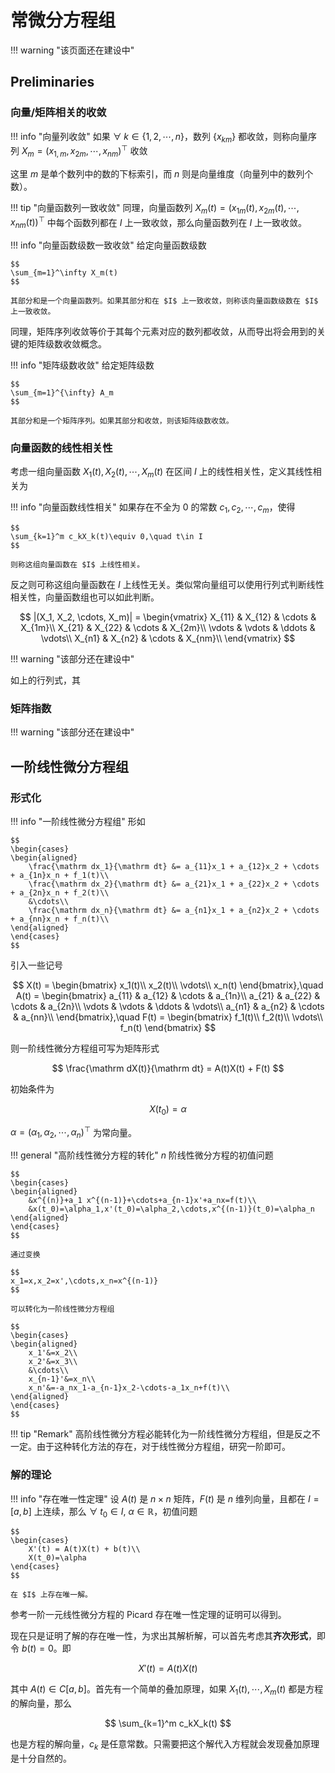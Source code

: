 <link rel="stylesheet" href="../../../../css/counter.css" />

# 常微分方程组

!!! warning "该页面还在建设中"

## Preliminaries

### 向量/矩阵相关的收敛

!!! info "向量列收敛"
    如果 $\forall \;k\in\{1, 2, \cdots, n\}$，数列 $\{x_{km}\}$ 都收敛，则称向量序列 $X_m=(x_{1,m}, x_{2m}, \cdots, x_{nm})^{\top}$ 收敛

这里 $m$ 是单个数列中的数的下标索引，而 $n$ 则是向量维度（向量列中的数列个数）。

!!! tip "向量函数列一致收敛"
    同理，向量函数列 $X_m(t)=(x_{1m}(t), x_{2m}(t), \cdots, x_{nm}(t))^{\top}$ 中每个函数列都在 $I$ 上一致收敛，那么向量函数列在 $I$ 上一致收敛。

!!! info "向量函数级数一致收敛"
    给定向量函数级数

    $$
    \sum_{m=1}^\infty X_m(t)
    $$

    其部分和是一个向量函数列。如果其部分和在 $I$ 上一致收敛，则称该向量函数级数在 $I$ 上一致收敛。

同理，矩阵序列收敛等价于其每个元素对应的数列都收敛，从而导出将会用到的关键的矩阵级数收敛概念。

!!! info "矩阵级数收敛"
    给定矩阵级数

    $$
    \sum_{m=1}^{\infty} A_m
    $$

    其部分和是一个矩阵序列。如果其部分和收敛，则该矩阵级数收敛。

### 向量函数的线性相关性

考虑一组向量函数 $X_1(t), X_2(t), \cdots, X_m(t)$ 在区间 $I$ 上的线性相关性，定义其线性相关为

!!! info "向量函数线性相关"
    如果存在不全为 $0$ 的常数 $c_1, c_2, \cdots, c_m$，使得

    $$
    \sum_{k=1}^m c_kX_k(t)\equiv 0,\quad t\in I
    $$

    则称这组向量函数在 $I$ 上线性相关。

反之则可称这组向量函数在 $I$ 上线性无关。类似常向量组可以使用行列式判断线性相关性，向量函数组也可以如此判断。

$$
|(X_1, X_2, \cdots, X_m)| = \begin{vmatrix}
X_{11} & X_{12} & \cdots & X_{1m}\\
X_{21} & X_{22} & \cdots & X_{2m}\\
\vdots & \vdots & \ddots & \vdots\\
X_{n1} & X_{n2} & \cdots & X_{nm}\\
\end{vmatrix}
$$

!!! warning "该部分还在建设中"

如上的行列式，其

### 矩阵指数

!!! warning "该部分还在建设中"

## 一阶线性微分方程组

### 形式化

!!! info "一阶线性微分方程组"
    形如

    $$
    \begin{cases}
    \begin{aligned}
        \frac{\mathrm dx_1}{\mathrm dt} &= a_{11}x_1 + a_{12}x_2 + \cdots + a_{1n}x_n + f_1(t)\\
        \frac{\mathrm dx_2}{\mathrm dt} &= a_{21}x_1 + a_{22}x_2 + \cdots + a_{2n}x_n + f_2(t)\\
        &\cdots\\
        \frac{\mathrm dx_n}{\mathrm dt} &= a_{n1}x_1 + a_{n2}x_2 + \cdots + a_{nn}x_n + f_n(t)\\
    \end{aligned}
    \end{cases}
    $$

引入一些记号

$$
X(t) = \begin{bmatrix}
x_1(t)\\
x_2(t)\\
\vdots\\
x_n(t)
\end{bmatrix},\quad
A(t) = \begin{bmatrix}
a_{11} & a_{12} & \cdots & a_{1n}\\
a_{21} & a_{22} & \cdots & a_{2n}\\
\vdots & \vdots & \ddots & \vdots\\
a_{n1} & a_{n2} & \cdots & a_{nn}\\
\end{bmatrix},\quad
F(t) = \begin{bmatrix}
f_1(t)\\
f_2(t)\\
\vdots\\
f_n(t)
\end{bmatrix}
$$

则一阶线性微分方程组可写为矩阵形式

$$
\frac{\mathrm dX(t)}{\mathrm dt} = A(t)X(t) + F(t)
$$

初始条件为

$$
X(t_0)=\alpha
$$

$\alpha=(\alpha_1,\alpha_2,\cdots,\alpha_n)^{\top}$ 为常向量。

!!! general "高阶线性微分方程的转化"
    $n$ 阶线性微分方程的初值问题

    $$
    \begin{cases}
    \begin{aligned}
        &x^{(n)}+a_1 x^{(n-1)}+\cdots+a_{n-1}x'+a_nx=f(t)\\
        &x(t_0)=\alpha_1,x'(t_0)=\alpha_2,\cdots,x^{(n-1)}(t_0)=\alpha_n
    \end{aligned}
    \end{cases}
    $$

    通过变换

    $$
    x_1=x,x_2=x',\cdots,x_n=x^{(n-1)}
    $$

    可以转化为一阶线性微分方程组

    $$
    \begin{cases}
    \begin{aligned}
        x_1'&=x_2\\
        x_2'&=x_3\\
        &\cdots\\
        x_{n-1}'&=x_n\\
        x_n'&=-a_nx_1-a_{n-1}x_2-\cdots-a_1x_n+f(t)\\
    \end{aligned}
    \end{cases}
    $$

!!! tip "Remark"
    高阶线性微分方程必能转化为一阶线性微分方程组，但是反之不一定。由于这种转化方法的存在，对于线性微分方程组，研究一阶即可。

### 解的理论

!!! info "存在唯一性定理"
    设 $A(t)$ 是 $n\times n$ 矩阵，$F(t)$ 是 $n$ 维列向量，且都在 $I=[a, b]$ 上连续，那么 $\forall \; t_0\in I$, $\alpha\in \mathbb{R}$，初值问题

    $$
    \begin{cases}
        X'(t) = A(t)X(t) + b(t)\\
        X(t_0)=\alpha
    \end{cases}
    $$

    在 $I$ 上存在唯一解。

参考一阶一元线性微分方程的 Picard 存在唯一性定理的证明可以得到。

现在只是证明了解的存在唯一性，为求出其解析解，可以首先考虑其**齐次形式**，即令 $b(t) = 0$。即

$$
X'(t) = A(t)X(t)
$$

其中 $A(t)\in C[a, b]$。首先有一个简单的叠加原理，如果 $X_1(t), \cdots, X_m(t)$ 都是方程的解向量，那么

$$
\sum_{k=1}^m c_kX_k(t)
$$

也是方程的解向量，$c_k$ 是任意常数。只需要把这个解代入方程就会发现叠加原理是十分自然的。


